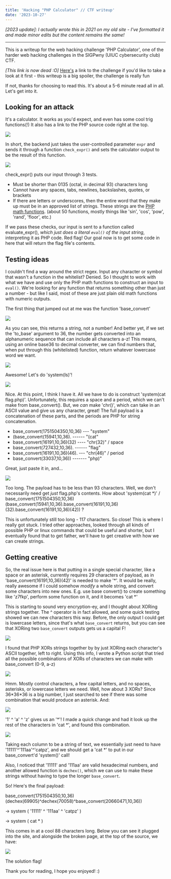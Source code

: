 ```yaml
---
title: 'Hacking "PHP Calculator" // CTF writeup'
date: '2023-10-27'
---
```

*[2023 update]: I actually wrote this in 2021 on my old site - I've formatted it and made minor edits but the content remains the same!*

---

This is a writeup for the web hacking challenge 'PHP Calculator', one of the harder web hacking challenges
in the SIGPwny (UIUC cybersecurity club) CTF.

*[This link is now dead :O]* [Here's](http://phpcalc.chal.sigpwny.com/) a link to the challenge if you'd like to take a look at it first - this writeup is a big spoiler, the challenge is really fun

If not, thanks for choosing to read this. It's about a 5-6 minute read all in all. Let's get into it.

## Looking for an attack

It's a calculator. It works as you'd expect, and even has some cool trig functions(!) It also has a link to the PHP source code right at the top. 

![](/images/phpc1.png)

In short, the backend just takes the user-controlled parameter `expr` and sends it through a function `check_expr()`
and sets the calculator output to be the result of this function.

![](/images/phpc2.png )

check_expr() puts our input through 3 tests.

- Must be shorter than 0135 (octal, in decimal 93) characters long 
- Cannot have any spaces, tabs, newlines, backslashes, quotes, or brackets
- If there are letters or underscores, then the entire word that they make up must be in an approved list of strings. 
These strings are the [PHP math functions](http://php.net/manual/en/ref.math.php).
(about 50 functions, mostly things like 'sin', 'cos', 'pow', 'rand', 'floor', etc.)

If we pass these checks, our input is sent to a function called evaluate_expr(), *which just does a literal `eval()` of the input string*,
interpreting it as PHP code. Red flag! Our goal now is to get some code in here that will return the flag file's contents.

## Testing ideas

I couldn't find a way around the strict regex. Input any character or symbol that wasn't a function in the whitelist? Denied. So I thought to work with what we have and use only the PHP math functions to construct an input to `eval()`. We're looking for any function that returns something other than just a number - but like I said, most of these are just plain old math functions with numeric outputs. 

The first thing that jumped out at me was the function 'base_convert' 

![](/images/phpc3.png)

As you can see, this returns a string, not a number! And better yet, if we set the 'to_base' argument to 36, 
the number gets converted into an alphanumeric sequence that can include all characters a-z! 
This means, using an online base36 to decimal converter, we can find numbers that, when put through this
(whitelisted) function, return whatever lowercase word we want.

![](/images/phpc4.png)

Awesome! Let's do 'system(ls)'!

![](/images/phpc5.png)

Nice. At this point, I think I have it. All we have to do is construct 'system(cat flag.php)'. 
Unfortunately, this requires a space and a period, which we can't make from base_convert(). But, we <i>can</i>
make 'chr()', which can take in an ASCII value and give us any character, great! The full payload is a concatenation of these parts, and the periods are PHP for string concatenation.

- base_convert(1751504350,10,36) --- "system"
- (base_convert(15941,10,36). ------ "(cat" 
- base_convert(16191,10,36)(32) ---- "chr(32)" / space
- base_convert(727432,10,36). ------ "flag"
- base_convert(16191,10,36)(46). --- "chr(46)" / period
- base_convert(33037,10,36)) ------- "php)"

Great, just paste it in, and...

![](/images/phpc6.png)

Too long. The payload has to be less than 93 characters. Well, we don't necessarily need get 
<i>just</i> flag.php's contents. How about 'system(cat *)' / base_convert(1751504350,10,36)(base_convert(15941,10,36).base_convert(16191,10,36)(32).base_convert(16191,10,36)(42)) ?



This is unfortunately still too long - 117 characters. So close!  This is where I really got stuck. 
I tried other approaches, looked through all kinds of possible PHP or linux commands that could be useful
and shorter, but I eventually found that
to get father, we'll have to get creative with how we can create strings.

## Getting creative

So, the real issue here is that putting in a single special character, like a space or an asterisk,
currently requires 29 characters of payload, as in 'base_convert(16191,10,36)(42)' is needed to make '*'. 
It would be really, really awesome if I could somehow <i>modify</i> a whole string, and convert some characters
into new ones. E.g. use base convert() to create something like 'z7fkp', perform some function on it, and it becomes
'cat *'


This is starting to sound very encryption-ey, and I thought about XORing strings together. The ^ operator
is in fact allowed, and some quick testing showed we can new characters this way. Before, the only output I could get is lowercase letters, since that's what `base_convert` returns, but you can see that XORing two `base_convert` outputs gets us a capital F!

![](/images/phpc7.png)

I found that PHP XORs strings together by by just XORing each character's ASCII together, left to right. Using this info, I wrote a
Python script that tried all the possible combinations of XORs of characters we can make with base_convert (0-9, a-z)

![](/images/phpc8.png)

Hmm. Mostly control characters, a few capital letters, and no spaces, asterisks, or lowercase letters we need.
Well, how about 3 XORs?
Since 36\*36\*36 is a big number, I just searched to see if there was some combination that would produce an asterisk. And:

![](/images/phpc9.png)

'1' ^ 'a' ^ 'z' gives us an '*'! I made a quick change and had it look up the rest of the characters in 
'cat *', and found this combination.

![](/images/phpc10.png)

Taking each column to be a string of text, we essentially just need to have '11111'^'111aa'^'catpz', and we 
should get a 'cat *' to put in our base_convert'd 'system()' call! 

Also, I noticed that '11111' and '111aa' are valid hexadecimal numbers, and another allowed function is
`dechex()`, which we can use to make these strings without having to type the longer `base_convert`. 

So! Here's the final payload:



base_convert(1751504350,10,36)(dechex(69905)^dechex(70058)^base_convert(20660471,10,36)) 

->    system    (        '11111'   ^   '111aa'   ^            'catpz'         )

->            system  (    cat  *  )



This comes in at a cool 88 characters long. Below you can see it plugged into the site, and alongside
the broken page, at the top of the source, we have:

![](/images/phpc11.png)

The solution flag! 

Thank you for reading, I hope you enjoyed! :)